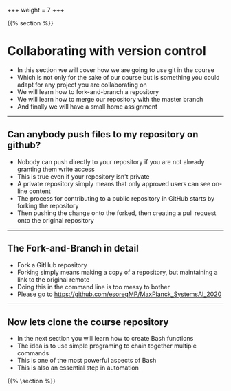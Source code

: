 
+++
weight = 7
+++

{{% section %}}

# Collaborating with version control 

- In this section we will cover how we are going to use git in the course 
- Which is not only for the sake of our course but is something you could adapt for any project you are collaborating on
- We will learn how to fork-and-branch a repository 
- We will learn how to merge our repository with the master branch 
- And finally we will have a small home assignment 

--- 

## Can anybody push files to my repository on github?

- Nobody can push directly to your repository if you are not already granting them write access
- This is true even if your repository isn't private 
- A private repository simply means that only approved users can see on-line content 
- The process for contributing to a public repository in GitHub starts by forking the repository
- Then pushing the change onto the forked, then creating a pull request onto the original repository 

--- 

## The Fork-and-Branch in detail 

- Fork a GitHub repository
- Forking simply means making a copy of a repository, but maintaining a link to the original remote
- Doing this in the command line is too messy to bother 
- Please go to https://github.com/esoreqMP/MaxPlanck_SystemsAI_2020


---

## Now lets clone the course repository 



- In the next section you will learn how to create Bash functions 
- The idea is to use simple programing to chain together multiple commands 
- This is one of the most powerful aspects of Bash 
- This is also an essential step in automation

{{% \section %}}
